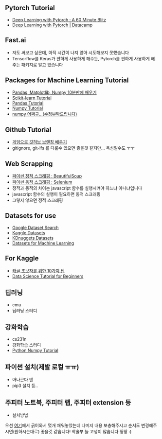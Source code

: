 ## Pytorch Tutorial
- [Deep Learning with Pytorch : A 60 Minute Blitz](https://pytorch.org/tutorials/beginner/deep_learning_60min_blitz.html)
- [Deep Learning with Pytorch | Datacamp](https://www.datacamp.com/courses/deep-learning-with-pytorch)

## Fast.ai
- 저도 써보고 싶은데, 아직 시간이 나지 않아 시도해보지 못했습니다
- Tensorflow를 Keras가 편하게 사용하게 해주듯, Pytorch를 편하게 사용하게 해주는 패키지로 알고 있습니다

## Packages for Machine Learning Tutorial
- [Pandas, Matplotlib, Numpy 10분만에 배우기](https://ourcstory.tistory.com/145)  
- [Scikit-learn Tutorial](https://scikit-learn.org/stable/tutorial/index.html)  
- [Pandas Tutorial](https://pandas.pydata.org/pandas-docs/stable/getting_started/tutorials.html)  
- [Numpy Tutorial](https://docs.scipy.org/doc/numpy/user/quickstart.html) 
- [numpy 어쩌구.. (수정부탁드립니다)](https://jalammar.github.io/visual-numpy/?fbclid=IwAR0PVaMtNfqntIkH3VmNWzuUBQjLI8rAHf3Dea1XqvZT78vdSUz3nxncQQk)

## Github Tutorial
- [게임으로 깃허브 브랜칭 배우기](https://learngitbranching.js.org/)
- gitignore, git-lfs 를 다룰수 있으면 좋을것 같지만... 욕심일수도 ㅜㅜ

## Web Scrapping 
- [파이썬 정적 스크래핑 : BeautifulSoup](https://beomi.github.io/2017/01/20/HowToMakeWebCrawler/)  
- [파이썬 동적 스크래핑 : Selenium](https://beomi.github.io/2017/02/27/HowToMakeWebCrawler-With-Selenium/)
- 정적과 동적의 차이는 javascript 함수를 실행시켜야 하느냐 아니냐입니다
- javascript 함수의 실행이 필요하면 동적 스크래핑
- 그렇지 않으면 정적 스크래핑

## Datasets for use
- [Google Dataset Search](https://toolbox.google.com/datasetsearch?fbclid=IwAR3QnkmmXsVY8zoGlz3t4HzmxcVSliDIruPSud7EnZoz7eUqGzrgXBeLNzc) 
- [Kaggle Datasets](https://www.kaggle.com/datasets)  
- [KDnuggets Datasets](https://www.kdnuggets.com/datasets/index.html)  
- [Datasets for Machine Learning](https://www.datasetlist.com/?fbclid=IwAR3Pc48OZU3eMRs-W8ai5lZkUnLHJlrUNrD2-RNltR_u8p5jjtit2gtQY0s)

## For Kaggle
- [캐글 초보자를 위한 10가지 팁](https://subinium.github.io/kaggle-tips/?fbclid=IwAR1pXxLM_7ztEwEndSXAXJVLn-aMFdfqL_Ru2zxnw1djfdrPMKLrrnG3A9c)  
- [Data Science Tutorial for Beginners](https://www.kaggle.com/kanncaa1/data-sciencetutorial-for-beginners?fbclid=IwAR0t1nPPQNWbrfIPDYtU3In3Q4AhU29M1bfpOeOvP4lXQD1liIR_Px04dZg)

## 딥러닝
- cmu
- 딥러닝 스터디

## 강화학습
- cs231n
- 강화학습 스터디
- [Python Numpy Tutorial](http://cs231n.github.io/python-numpy-tutorial/)

## 파이썬 설치(제발 로컬 ㅠㅠ)
- 아나콘다 밴
- pip3 설치 등..

## 주피터 노트북, 주피터 랩, 주피터 extension 등
- 설치방법

우선 [여기](https://github.com/KU-BIG/project_default_to_clone)에서 긁어와서 몇개 채워놓았는데
나머지 내용 보충해주시고 순서도 변경해주시면(원하시는대로) 좋을것 같습니다! 학술부 늘 고생이 많습니다 짱짱 :)
